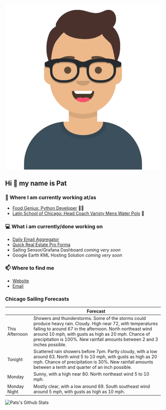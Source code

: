 [![Social banner for p-j-falconer](https://raw.githubusercontent.com/P-J-FALCONER/P-J-FALCONER/master/assets/avataaars.svg)](https://patfalconer.com/)
## Hi :wave: my name is Pat

### 💼 Where I am currently working at/as
- [Food Genius: Python Developer](https://getfoodgenius.com/) 🍔🐍
- [Latin School of Chicago: Head Coach Varisty Mens Water Polo](https://www.latinschool.org/) 🤽


### 💻 What i am currently/done working on
 - [Daily Email Aggregator](https://github.com/P-J-FALCONER/dott_daily_mail)
 - [Quick Real Estate Pro Forma](https://github.com/P-J-FALCONER/henry)
 - Sailing Sensor/Grafana Dashboard *coming very soon*
 - Google Earth KML Hosting Solution *coming very soon*

### 📫 Where to find me
 - [Website](https://patfalconer.com/)
 - [Email](mailto:patrick.j.falconer@gmail.com)


### Chicago Sailing Forecasts
|   | Forecast  |
|---|---|
| This Afternoon | Showers and thunderstorms. Some of the storms could produce heavy rain. Cloudy. High near 72, with temperatures falling to around 67 in the afternoon. North northeast wind around 10 mph, with gusts as high as 20 mph. Chance of precipitation is 100%. New rainfall amounts between 2 and 3 inches possible. |
| Tonight | Scattered rain showers before 7pm. Partly cloudy, with a low around 63. North wind 5 to 10 mph, with gusts as high as 20 mph. Chance of precipitation is 30%. New rainfall amounts between a tenth and quarter of an inch possible. |
| Monday | Sunny, with a high near 80. North northeast wind 5 to 10 mph. |
| Monday Night | Mostly clear, with a low around 69. South southeast wind around 5 mph, with gusts as high as 10 mph. |

![Pats's Github Stats](https://github-readme-stats.vercel.app/api?username=p-j-falconer&show_icons=true&theme=radical)
